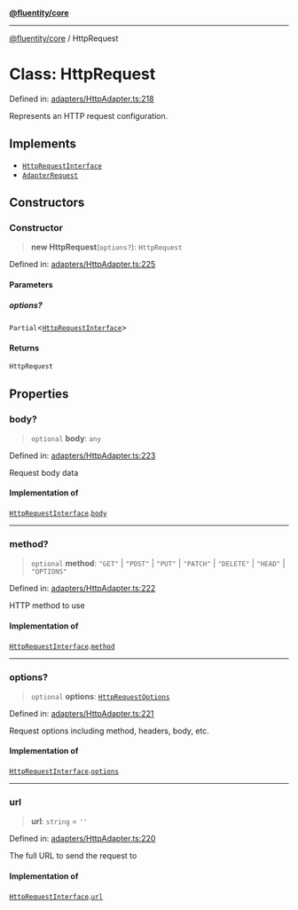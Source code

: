 [**@fluentity/core**](../README.md)

***

[@fluentity/core](../globals.md) / HttpRequest

# Class: HttpRequest

Defined in: [adapters/HttpAdapter.ts:218](https://github.com/cedricpierre/fluentity-core/blob/b9e907b503f5d8cbc83b38cdb5626da057589278/src/adapters/HttpAdapter.ts#L218)

Represents an HTTP request configuration.

## Implements

- [`HttpRequestInterface`](../interfaces/HttpRequestInterface.md)
- [`AdapterRequest`](../interfaces/AdapterRequest.md)

## Constructors

### Constructor

> **new HttpRequest**(`options?`): `HttpRequest`

Defined in: [adapters/HttpAdapter.ts:225](https://github.com/cedricpierre/fluentity-core/blob/b9e907b503f5d8cbc83b38cdb5626da057589278/src/adapters/HttpAdapter.ts#L225)

#### Parameters

##### options?

`Partial`\<[`HttpRequestInterface`](../interfaces/HttpRequestInterface.md)\>

#### Returns

`HttpRequest`

## Properties

### body?

> `optional` **body**: `any`

Defined in: [adapters/HttpAdapter.ts:223](https://github.com/cedricpierre/fluentity-core/blob/b9e907b503f5d8cbc83b38cdb5626da057589278/src/adapters/HttpAdapter.ts#L223)

Request body data

#### Implementation of

[`HttpRequestInterface`](../interfaces/HttpRequestInterface.md).[`body`](../interfaces/HttpRequestInterface.md#body)

***

### method?

> `optional` **method**: `"GET"` \| `"POST"` \| `"PUT"` \| `"PATCH"` \| `"DELETE"` \| `"HEAD"` \| `"OPTIONS"`

Defined in: [adapters/HttpAdapter.ts:222](https://github.com/cedricpierre/fluentity-core/blob/b9e907b503f5d8cbc83b38cdb5626da057589278/src/adapters/HttpAdapter.ts#L222)

HTTP method to use

#### Implementation of

[`HttpRequestInterface`](../interfaces/HttpRequestInterface.md).[`method`](../interfaces/HttpRequestInterface.md#method)

***

### options?

> `optional` **options**: [`HttpRequestOptions`](../interfaces/HttpRequestOptions.md)

Defined in: [adapters/HttpAdapter.ts:221](https://github.com/cedricpierre/fluentity-core/blob/b9e907b503f5d8cbc83b38cdb5626da057589278/src/adapters/HttpAdapter.ts#L221)

Request options including method, headers, body, etc.

#### Implementation of

[`HttpRequestInterface`](../interfaces/HttpRequestInterface.md).[`options`](../interfaces/HttpRequestInterface.md#options)

***

### url

> **url**: `string` = `''`

Defined in: [adapters/HttpAdapter.ts:220](https://github.com/cedricpierre/fluentity-core/blob/b9e907b503f5d8cbc83b38cdb5626da057589278/src/adapters/HttpAdapter.ts#L220)

The full URL to send the request to

#### Implementation of

[`HttpRequestInterface`](../interfaces/HttpRequestInterface.md).[`url`](../interfaces/HttpRequestInterface.md#url)
